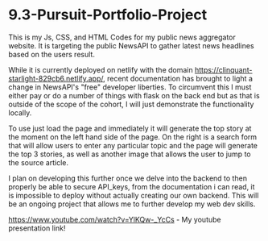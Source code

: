 # 9.3-Pursuit-Portfolio-Project
This is my Js, CSS, and HTML Codes for my public news aggregator website. It is targeting the public NewsAPI to gather latest news headlines based on the users result.


While it is currently deployed on netlify with the domain https://clinquant-starlight-829cb6.netlify.app/, recent documentation has brought to light a change in NewsAPI's "free" developer liberties. To circumvent this I must either pay or do a number of things with flask on the back end but as that is outside of the scope of the cohort, I will just demonstrate the functionality locally. 


To use just load the page and immediately it will generate the top story at the moment on the left hand side of the page. On the right is a search form that will allow users to enter any particular topic and the page will generate the top 3 stories, as well as another image that allows the user to jump to the source article.

I plan on developing this further once we delve into the backend to then properly be able to secure API_keys, from the documentation i can read, it is impossible to deploy without actually creating our own backend. This will be an ongoing project that allows me to further develop my web dev skills.

https://www.youtube.com/watch?v=YlKQw-_YcCs - My youtube presentation link!

